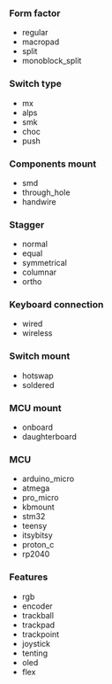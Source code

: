 ### Form factor
- regular
- macropad
- split
- monoblock_split

### Switch type
- mx
- alps
- smk
- choc
- push

### Components mount
- smd
- through_hole
- handwire

### Stagger
- normal
- equal
- symmetrical
- columnar
- ortho

### Keyboard connection
- wired
- wireless

### Switch mount
- hotswap
- soldered

### MCU mount
- onboard
- daughterboard

### MCU
- arduino_micro
- atmega
- pro_micro
- kbmount
- stm32
- teensy
- itsybitsy
- proton_c
- rp2040

### Features
- rgb
- encoder
- trackball
- trackpad
- trackpoint
- joystick
- tenting
- oled
- flex